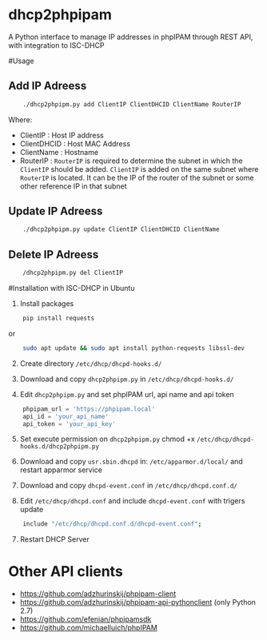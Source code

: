 # dhcp2phpipam
A Python interface to manage IP addresses in phpIPAM through REST API, with integration to ISC-DHCP


#Usage
## Add IP Adreess
```bash
	./dhcp2phpipm.py add ClientIP ClientDHCID ClientName RouterIP
```
Where: 
* ClientIP : Host IP address
* ClientDHCID : Host MAC Address
* ClientName : Hostname 
* RouterIP : `RouterIP` is required to determine the subnet in which the `ClientIP` should be added. `ClientIP` is added on the same subnet where `RouterIP` is located. It can be the IP of the router of the subnet or some other reference IP in that subnet

## Update IP Adreess
```bash
	./dhcp2phpipm.py update ClientIP ClientDHCID ClientName
```
## Delete IP Adreess
```bash
	/dhcp2phpipm.py del ClientIP
```


#Installation with ISC-DHCP in Ubuntu

1. Install packages
```bash
	pip install requests
```
or 
```bash
	sudo apt update && sudo apt install python-requests libssl-dev
```
2. Create directory `/etc/dhcp/dhcpd-hooks.d/` 

3. Download and copy `dhcp2phpipm.py` in `/etc/dhcp/dhcpd-hooks.d/`

4. Edit `dhcp2phpipm.py` and set phpIPAM url, api name and api token
```python
	phpipam_url = 'https://phpipam.local'
	api_id = 'your_api_name'
	api_token = 'your_api_key'
```
5. Set execute permission on `dhcp2phpipm.py`
	chmod +x `/etc/dhcp/dhcpd-hooks.d/dhcp2phpipm.py`

6. Download and copy `usr.sbin.dhcpd` in: `/etc/apparmor.d/local/` and restart apparmor service

7. Download and copy `dhcpd-event.conf` in `/etc/dhcp/dhcpd.conf.d/`

6. Edit `/etc/dhcp/dhcpd.conf` and include `dhcpd-event.conf` with trigers update
```bash
	include "/etc/dhcp/dhcpd.conf.d/dhcpd-event.conf";
```
7. Restart DHCP Server


# Other API clients
- https://github.com/adzhurinskij/phpipam-client
- https://github.com/adzhurinskij/phpipam-api-pythonclient (only Python 2.7)
- https://github.com/efenian/phpipamsdk
- https://github.com/michaelluich/phpIPAM
